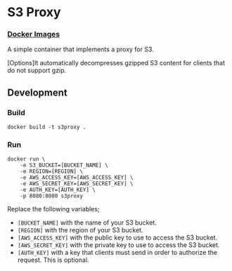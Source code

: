# S3 Proxy 
### [Docker Images](https://hub.docker.com/r/taylord0ng/s3proxy)

A simple container that implements a proxy for S3.

[Options]It automatically decompresses gzipped S3 content for clients that do not
support gzip.

## Development

### Build

    docker build -t s3proxy .

### Run

    docker run \
        -e S3_BUCKET=[BUCKET_NAME] \
        -e REGION=[REGION] \
        -e AWS_ACCESS_KEY=[AWS_ACCESS_KEY] \
        -e AWS_SECRET_KEY=[AWS_SECRET_KEY] \
        -e AUTH_KEY=[AUTH_KEY] \
        -p 8080:8080 s3proxy

Replace the following variables;

* `[BUCKET_NAME]` with the name of your S3 bucket.
* `[REGION]` with the region of your S3 bucket.
* `[AWS_ACCESS_KEY]` with the public key to use to access the S3 bucket.
* `[AWS_SECRET_KEY]` with the private key to use to access the S3 bucket.
* `[AUTH_KEY]` with a key that clients must send in order to authorize the
request. This is optional.
